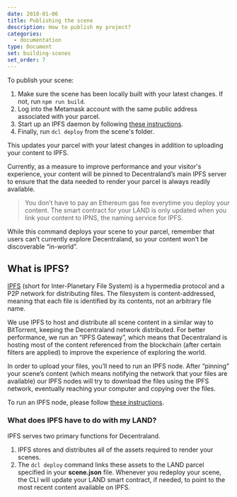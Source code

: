 ```yaml
---
date: 2018-01-06
title: Publishing the scene
description: How to publish my project?
categories:
  - documentation
type: Document
set: building-scenes
set_order: 7
---
```

To publish your scene:

1. Make sure the scene has been locally built with your latest changes. If not, run `npm run build`.
2. Log into the Metamask account with the same public address associated with your parcel.
3. Start up an IPFS daemon by following [these instructions](https://ipfs.io/docs/getting-started/).
4. Finally, run `dcl deploy` from the scene's folder.

This updates your parcel with your latest changes in addition to uploading your content to IPFS. 

Currently, as a measure to improve performance and your visitor's experience, your content will be pinned to Decentraland’s main IPFS server to ensure that the data needed to render your parcel is always readily available.

> You don’t have to pay an Ethereum gas fee everytime you deploy your content. The smart contract for your LAND is only updated when you link your content to IPNS, the naming service for IPFS.

While this command deploys your scene to your parcel, remember that users can’t currently explore Decentraland, so your content won’t be discoverable “in-world”.

## What is IPFS?

[IPFS](https://ipfs.io/) (short for Inter-Planetary File System) is a hypermedia protocol and a P2P network for distributing files. The filesystem is content-addressed, meaning that each file is identified by its contents, not an arbitrary file name.

We use IPFS to host and distribute all scene content in a similar way to BitTorrent, keeping the Decentraland network distributed. For better performance, we run an “IPFS Gateway”, which means that Decentraland is hosting most of the content referenced from the blockchain (after certain filters are applied) to improve the experience of exploring the world.

In order to upload your files, you’ll need to run an IPFS node. After “pinning” your scene’s content (which means notifying the network that your files are available) our IPFS nodes will try to download the files using the IPFS network, eventually reaching your computer and copying over the files.

To run an IPFS node, please follow [these instructions](https://ipfs.io/docs/getting-started/).

### What does IPFS have to do with my LAND?

IPFS serves two primary functions for Decentraland.

1. IPFS stores and distributes all of the assets required to render your scenes.
2. The `dcl deploy` command links these assets to the LAND parcel specified in your **scene.json** file. Whenever you redeploy your scene, the CLI will update your LAND smart contract, if needed, to point to the most recent content available on IPFS.